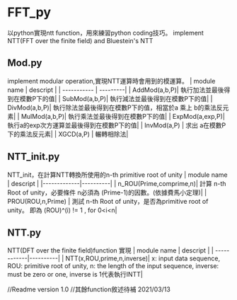 # FFT_py
以python實現ntt function，用來練習python coding技巧。
implement NTT(FFT over the finite field) and Bluestein's NTT

## Mod.py
implement modular operation,實現NTT運算時會用到的模運算。
| module name | descript |
| ----------- | ---------|
| AddMod(a,b,P)| 執行加法並最後得到在模數P下的值|
| SubMod(a,b,P)| 執行減法並最後得到在模數P下的值|
| DivMod(a,b,P)| 執行除法並最後得到在模數P下的值，相當於a 乘上 b的乘法反元素|
| MulMod(a,b,P)| 執行乘法並最後得到在模數P下的值|
| ExpMod(a,exp,P)|執行a的exp次方運算並最後得到在模數P下的值|
|  InvMod(a,P) | 求出 a在模數P下的乘法反元素|
|   XGCD(a,P)  | 輾轉相除法|

## NTT_init.py 
NTT_init，在計算NTT轉換所使用的n-th primitive root of unity
| module name | descript |
|-------------|----------|
| n_ROU(Prime,comprime,n)| 計算 n-th Root of unity，必要條件 n必須為 (Prime-1)的因數。(依據費馬小定理)|
| PROU(ROU,n,Prime) | 測試 n-th Root  of unity，是否為primitive root of unity。 即為  (ROU)^(i) != 1 , for 0<i<n|

## NTT.py
NTT(DFT over the finite field)function 實現
| module name | descript |
| ------------|----------|
| NTT(x,ROU,prime,n,inverse)| x: input data sequence, ROU: primitive root of unity, n: the length of the input sequence, inverse: must be zero or one, inverse is 1代表執行INTT|



//Readme version 1.0
//其餘function敘述待補 2021/03/13
